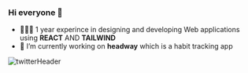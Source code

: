 ### Hi everyone 👋
- 🧑🏽‍💻 1 year experince in designing and developing Web applications using **REACT** AND  **TAILWIND**
- 🔭 I’m currently working on **headway** which is a habit tracking app


![twitterHeader](https://user-images.githubusercontent.com/77434364/209432777-66f0a2bc-c4c4-4d79-92de-aedb1d3f99c3.png)


<!--
**Saurabhdaswant/SaurabhDaswant** is a ✨ _special_ ✨ repository because its `README.md` (this file) appears on your GitHub profile.

Here are some ideas to get you started:

Cancel changes
- 🌱 I’m currently learning ...
- 👯 I’m looking to collaborate on ...
- 🤔 I’m looking for help with ...
- 💬 Ask me about ...
- 📫 How to reach me: ...
- 😄 Pronouns: ...
- ⚡ Fun fact: ...
-->
